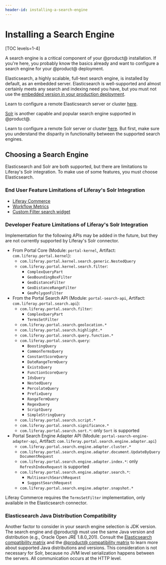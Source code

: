 ```yaml
---
header-id: installing-a-search-engine
---
```


# Installing a Search Engine

[TOC levels=1-4]

A search engine is a critical component of your @product@ installation. If
you're here, you probably know the basics already and want to configure a
search engine for your @product@ deployment. 

Elasticsearch, a highly scalable, full-text search engine, is installed by
default, as an embedded server. Elasticsearch is well-supported and almost
certainly meets any search and indexing need you have, but you must not use the
[embedded version in your production deployment](/docs/7-2/deploy/-/knowledge_base/d/elasticsearch#embedded-vs-remote-operation-mode). 

Learn to configure a remote Elasticsearch server or cluster
[here](/docs/7-2/deploy/-/knowledge_base/d/installing-elasticsearch).

[Solr](http://lucene.apache.org/solr) 
is another capable and popular search engine supported in @product@. 

Learn to configure a remote Solr server or cluster
[here](/docs/7-2/deploy/-/knowledge_base/d/installing-solr). But first, make
sure you understand the disparity in functionality between the supported search
engines.

## Choosing a Search Engine

Elasticsearch and Solr are both supported, but there are limitations to
Liferay's Solr integration. To make use of some features, you must choose
Elasticsearch. 

### End User Feature Limitations of Liferay's Solr Integration

- [Liferay Commerce](https://help.liferay.com/hc/en-us/articles/360017869952)
- [Workflow Metrics](/docs/7-2/user/-/knowledge_base/u/workflow-metrics-the-service-level-agreement) 
- [Custom Filter search widget](/docs/7-2/user/-/knowledge_base/u/filtering-search-results-with-the-custom-filter-widget)

<!-- Not yet released
- Search Tuning: Result Rankings - Confirming with Dennis
- Search Tuning: Synonyms - Confirming with Dennis-->

### Developer Feature Limitations of Liferay's Solr Integration

Implementation for the following APIs may be added in the future, but they are
not currently supported by Liferay's Solr connector.

- From Portal Core (Module: `portal-kernel`, Artifact:
    `com.liferay.portal.kernel`):
    - `com.liferay.portal.kernel.search.generic.NestedQuery`
    - `com.liferay.portal.kernel.search.filter`:
        - `ComplexQueryPart`
        - `GeoBoundingBoxFilter`
        - `GeoDistanceFilter`
        - `GeoDistanceRangeFilter`
        - `GeoPolygonFilter`
- From the Portal Search API (Module: `portal-search-api`, Artifact:
    `com.liferay.portal.search.api`):
    - `com.liferay.portal.search.filter`:
        - `ComplexQueryPart`
        - `TermsSetFilter`
    - `com.liferay.portal.search.geolocation.*`
    - `com.liferay.portal.search.highlight.*`
    - `com.liferay.portal.search.query.function.*`
    - `com.liferay.portal.search.query`:
        - `BoostingQuery`
        - `CommonTermsQuery`
        - `ConstantScoreQuery`
        - `DateRangeTermQuery`
        - `ExistsQuery`
        - `FunctionScoreQuery`
        - `IdsQuery`
        - `NestedQuery`
        - `PercolateQuery`
        - `PrefixQuery`
        - `RangeTermQuery`
        - `RegexQuery`
        - `ScriptQuery`
        - `SimpleStringQuery`
    - `com.liferay.portal.search.script.*`
    - `com.liferay.portal.search.significance.*`
    - `com.liferay.portal.search.sort.*`: only `Sort` is supported
- Portal Search Engine Adapter API (Module: `portal-search-engine-adapter-api`,
    Artifact: `com.liferay.portal.search.engine.adapter.api`)
    - `com.liferay.portal.search.engine.adapter.cluster.*`
    - `com.liferay.portal.search.engine.adapter.document.UpdateByQueryDocumentRequest`
    - `com.liferay.portal.search.engine.adapter.index.*`: only `RefreshIndexRequest` is supported
    - `com.liferay.portal.search.engine.adapter.search.*`: 
        - `MultisearchSearchRequest` 
        - `SuggestSearchRequest`
    - `com.liferay.portal.search.engine.adapter.snapshot.*`

Liferay Commerce requires the `TermsSetFilter` implementation, only available
in the Elasticsearch connector.

### Elasticsearch Java Distribution Compatibility

Another factor to consider in your search engine selection is JDK version. The
search engine and @product@ must use the same Java version and distribution
(e.g., Oracle Open JRE 1.8.0_201). Consult the 
[Elasticsearch compatibility matrix](https://www.elastic.co/support/matrix#matrix_jvm) 
and the 
[@product@ compatibility matrix](https://web.liferay.com/documents/14/21598941/Liferay+DXP+7.1+Compatibility+Matrix/9f9c917a-c620-427b-865d-5c4b4a00be85)
to learn more about supported Java distributions and versions. This consideration
is not necessary for Solr, because no JVM level serialization happens between
the servers. All communication occurs at the HTTP level.

